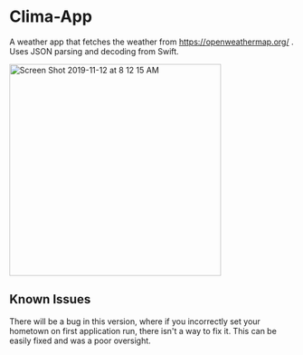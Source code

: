 # Clima-App
A weather app that fetches the weather from https://openweathermap.org/ . Uses JSON parsing and decoding from Swift.

<img width="374" alt="Screen Shot 2019-11-12 at 8 12 15 AM" src="https://user-images.githubusercontent.com/51029827/68689008-92ea1f80-0524-11ea-811a-bb28ed51ac09.png">

## Known Issues
There will be a bug in this version, where if you incorrectly set your hometown on first application run, there isn't a way to fix it. This can be easily fixed
and was a poor oversight.
